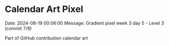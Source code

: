 # Calendar Art Pixel

Date: 2024-08-19 00:06:00
Message: Gradient pixel week 3 day 5 - Level 3 (commit 7/8)

Part of GitHub contribution calendar art
